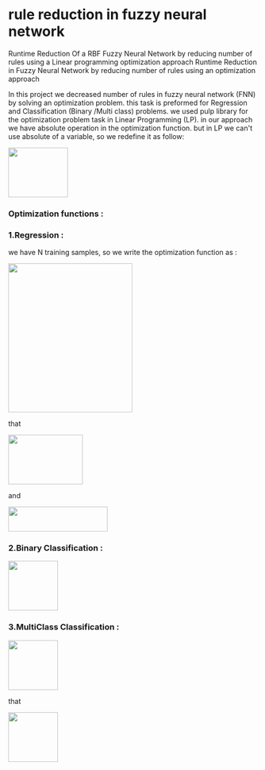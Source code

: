 # rule reduction in fuzzy neural network 

Runtime Reduction Of a RBF Fuzzy Neural Network by reducing number of rules using a Linear programming optimization approach
Runtime Reduction in Fuzzy Neural Network by reducing number of rules using an optimization approach

In this project we decreased number of rules in fuzzy neural network (FNN) by solving an optimization problem. this task is preformed for Regression and Classification (Binary /Multi class) problems. we used pulp library for the optimization problem task in Linear Programming (LP). in our approach we have absolute operation in the optimization function. but in LP we can't use absolute of a variable, so we redefine it as follow:

<img src="https://user-images.githubusercontent.com/50669689/137601017-a49fabb6-7641-4eb5-910b-bb964c066bf6.png" width="120" height="100">


### Optimization functions :

### 1.**Regression :**
  
we have N training samples, so we write the optimization function as :

<img src="https://user-images.githubusercontent.com/50669689/137600904-f7f783bb-e473-4914-ad0b-23c7e48c7251.png" width="250" height="300">


that 

<img src="https://user-images.githubusercontent.com/50669689/137600905-af331c22-e075-4f06-82a8-571f1410834e.png" width="150" height="100">


and 

<img src="https://user-images.githubusercontent.com/50669689/137600910-455cd1e8-aed3-438b-aead-7cff44a2885e.png" width="200" height="50">


### 2.**Binary Classification :** 

<img src="https://user-images.githubusercontent.com/50669689/137602457-a98372d0-cc68-4b25-9294-e1a00dd47f7e.png" width="100" height="100">



### 3.**MultiClass Classification :** 

<img src="https://user-images.githubusercontent.com/50669689/137602476-6c5e284e-2471-40ef-ae67-c6b6139df2bc.png" width="100" height="100">


that 

<img src="https://user-images.githubusercontent.com/50669689/137602480-49330113-2aa3-429e-b794-8aeb1421cb18.png" width="100" height="100">


